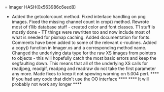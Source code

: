 = Imager HASH(0x563986c6eed8)

- Added the getcolorcount method.  Fixed interlace handling  on png images.  Fixed the missing channel count in crop()  method. Rewrote most of t1lib database stuff - created color  and font classes.  T1 stuff is mostly done - TT things were  rewritten too and now include most of what is needed for  pixmap caching.  Added documentation for fonts.  Comments have  been added to some of the relevant c-routines.  Added a copy()  function in Imager.xs and a corresponding method name.  Changed the underlying data type for the raw XS images from  pointers to objects - this will hopefully catch the most  basic errors and keep the segfaulting down.  This means that  all of the underlying XS calls for readjpeg, readgif, readpng   and readraw do not take the first parameter any more.    Made fixes to keep it not spewing warning on 5.004 perl.          **** If you had any code that didn't use the OO interface ****  ****         It will probably not work any longer         ****